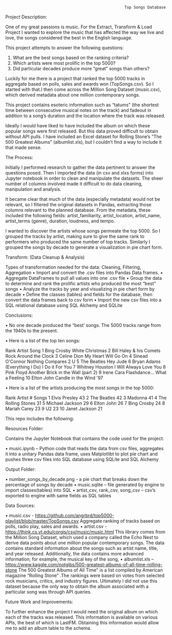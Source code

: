                                                         Top Songs Database

Project Description:

One of my great passions is music. For the Extract, Transform & Load Project I wanted to explore the music that has affected the way we live and love, the songs considered the best in the English language.

This project attempts to answer the following questions:

1)	What are the best songs based on the ranking criteria?
2)	Which artists were most prolific in the top 5000?
3)	Did particular decades produce more “great” songs than others?

Luckily for me there is a project that ranked the top 5000 tracks in aggregate based on polls, sales and awards won (TopSongs.csv). So I started with that.I then come across the Million Song Dataset (music.csv), which derived metadata about one million contemporary songs.

This project contains esoteric information such as “tatums” (the shortest time between consecutive musical notes on the track) and fadeout in addition to a song’s duration and the location where the track was released.

Ideally I would have liked to have included the album on which these popular songs were first released. But this data proved difficult to obtain without API pulls. I have included an Excel dataset for Rolling Stone’s “The 500 Greatest Albums” (albumlist.xls), but I couldn’t find a way to include it that made sense.

The Process:

Initially I performed research to gather the data pertinent to answer the questions posed. Then I imported the data (in csv and xlxs forms) into Jupyter notebook in order to clean and manipulate the datasets. The sheer number of columns involved made it difficult to do data cleaning, manipulation and analysis. 

It became clear that much of the data (especially metadata) would not be relevant, so I filtered the original datasets in Pandas, extracting those columns relevant to the planned database. From the metadata, these included the following fields: artist_familiarity, artist_location, artist_name, artist_terms (genre), duration, loudness, and tempo.

I wanted to discover the artists whose songs permeate the top 5000. So I grouped the tracks by artist, making sure to give the same rank to performers who produced the same number of top tracks. Similarly I grouped the songs by decade to generate a visualization in pie chart form.

Transform: (Data Cleanup & Analysis)

Types of transformation needed for the data: Cleaning, Filtering, Aggregation
•	Import and convert the .csv files into Pandas Data frames.
•	Aggregate DataFrames to pull all values into one .csv file
•	Group the data to determine and rank the prolific artists who produced the most “best” songs
•	Analyze the tracks by year and visualizing  in pie chart form by decade
•	Define the classes (tables) and fields for the database, then convert the data frames back to csv form
•	Import the new csv files into a SQL relational database using SQL Alchemy and SQLite

Conclusions:

•	No one decade produced the “best’ songs. The 5000 tracks range from the 1940s to the present.

•	Here is a list of the top ten songs:

Rank	Artist	Song
1	Bing Crosby	White Christmas
2	Bill Haley & his Comets	Rock Around the Clock
3	Celine Dion	My Heart Will Go On
4	Sinead O'Connor	Nothing Compares 2 U
5	The Beatles	Hey Jude
6	Bryan Adams	(Everything I Do) I Do it For You
7	Whitney Houston	I Will Always Love You
8	Pink Floyd	Another Brick in the Wall (part 2)
9	Irene Cara	Flashdance... What a Feeling
10	Elton John	Candle in the Wind '97

•	Here is  a list of the artists producing the most songs in the top 5000:

Rank	Artist    # Songs
1	Elvis Presley	43
2	The Beatles	42
3	Madonna	41
4	The Rolling Stones	31
5	Michael Jackson	29
6	Elton John	26
7	Bing Crosby	24
8	Mariah Carey	23
9	U2	23
10	Janet Jackson	21

This repo includes the following:

Resources Folder:

Contains the Jupyter Notebook that contains the code used for the project:

•	music.ipynb – Python code that reads the data from csv files, aggregates it into a unitary Pandas data frame, uses Matplotlibt to plot pie chart and pushes three csv files into SQL database using SQLite and SQL Alchemy

Output Folder:

•	number_songs_by_decade.png  - a pie chart that breaks down the percentage of songs by decade
•	music.sqlite – file generated by engine to import classes(tables) into SQL
•	artist_csv, rank_csv, song_csv – csv’s exported to engine with same fields as SQL tables

Data Sources:

•	music.csv - https://github.com/angrbrd/top5000-playlist/blob/master/TopSongs.csv
Aggregate ranking of tracks based on polls, radio play, sales and awards.
•	artist.csv - https://think.cs.vt.edu/corgis/csv/music/music.html 
This library comes from the Million Song Dataset, which used a company called the Echo Nest to derive data points about one million popular contemporary songs. The data contains standard information about the songs such as artist name, title, and year released. Additionally, the data contains more advanced information; for example, the musical key of the song, 
•	albumlist.xls –  https://www.kaggle.com/notgibs/500-greatest-albums-of-all-time-rolling-stone
The 500 Greatest Albums of All Time" is a list compiled by American magazine “Rolling Stone” .The rankings were based on votes from selected rock musicians, critics, and industry figures. Ultimately I did not use this dataset because the only way to obtain the album associated with a particular song was through API queries. 

Future Work and Improvements:

To further enhance the project I would need the original album on which each of the tracks was released. This information is available on various APIs, the best of which is LastFM. Obtaining this information would allow me to add an album table to the schema.
